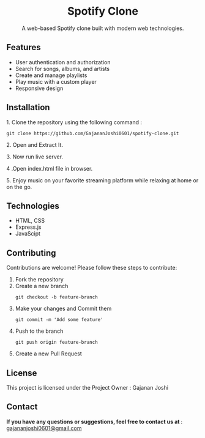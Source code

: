 <h1 align="center">Spotify Clone</h1>

<p align="center">
    A web-based Spotify clone built with modern web technologies.
</p>

<h2 id="features">Features</h2>
<ul>
    <li>User authentication and authorization</li>
    <li>Search for songs, albums, and artists</li>
    <li>Create and manage playlists</li>
    <li>Play music with a custom player</li>
    <li>Responsive design</li>
</ul>

<h2 id="installation">Installation</h2>
<p>1. Clone the repository using the following command : </p>
<pre><code>git clone https://github.com/GajananJoshi0601/spotify-clone.git</code></pre>
<p>2. Open and Extract It.</p>
<!-- <pre><code>cd spotify-clone</code></pre> -->
<p>3. Now run live server.</p>

<p>4 .Open index.html file in browser.</p>
<p>5. Enjoy music on your favorite streaming platform while relaxing at home or on the go.</p>

<h2 id="technologies">Technologies</h2>
<ul>
    <li>HTML, CSS</li>
    <li>Express.js</li>
    <li>JavaScipt</li>
</ul>

<h2 id="contributing">Contributing</h2>
<p>Contributions are welcome! Please follow these steps to contribute:</p>
<ol>
    <li>Fork the repository</li>
    <li>Create a new branch</li>
      <pre><code>git checkout -b feature-branch</code></pre>
    <li>Make your changes and Commit them</li>
      <pre><code>git commit -m 'Add some feature'</code></pre>
    <li>Push to the branch </li>
      <pre><code>git push origin feature-branch</code></pre>
    <li>Create a new Pull Request</li>
</ol>

<h2 id="license">License</h2>
<p>This project is licensed under the Project Owner : Gajanan Joshi</p>

<h2 id="contact">Contact</h2>
<p>
    <strong>If you have any questions or suggestions, feel free to contact us at </strong> :
    <a href="gajananjoshi0601@gmail.com"> gajananjoshi0601@gmail.com </a><br>
</p>

</body>
</html>
